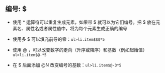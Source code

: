 ## 编号: $

- 使用 * 运算符可以重复生成元素，如果带 $ 就可以为它们编号。把 $ 放在元素名、属性名或者属性值中，将为每个元素生成正确的编号

- 使用多 $ 可以填充前导的零：`ul>li.item$$$*5`

- 使用 @ ，可以改变数字的走向（升序或降序）和基数（例如起始值）`ul>li.item$@-*5`

- 在 $ 后面添加 @N 改变编号的基数：`ul>li.item$@-3*5`










